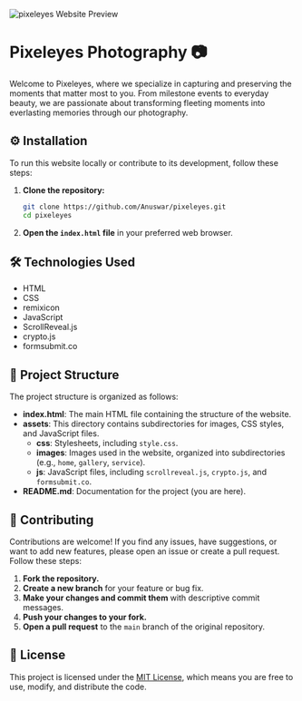 ![pixeleyes Website Preview](https://raw.githubusercontent.com/Anuswar/pixeleyes/main/assets/images/preview.jpg)

# Pixeleyes Photography 📷

Welcome to Pixeleyes, where we specialize in capturing and preserving the moments that matter most to you. From milestone events to everyday beauty, we are passionate about transforming fleeting moments into everlasting memories through our photography.

## ⚙️ Installation

To run this website locally or contribute to its development, follow these steps:

1. **Clone the repository:**
    ```bash
    git clone https://github.com/Anuswar/pixeleyes.git
    cd pixeleyes
    ```

2. **Open the `index.html` file** in your preferred web browser.

## 🛠️ Technologies Used

- HTML
- CSS
- remixicon
- JavaScript
- ScrollReveal.js
- crypto.js
- formsubmit.co

## 📂 Project Structure

The project structure is organized as follows:

- **index.html**: The main HTML file containing the structure of the website.
- **assets**: This directory contains subdirectories for images, CSS styles, and JavaScript files.
  - **css**: Stylesheets, including `style.css`.
  - **images**: Images used in the website, organized into subdirectories (e.g., `home`, `gallery`, `service`).
  - **js**: JavaScript files, including `scrollreveal.js`, `crypto.js`, and `formsubmit.co`.
- **README.md**: Documentation for the project (you are here).

## 🤝 Contributing

Contributions are welcome! If you find any issues, have suggestions, or want to add new features, please open an issue or create a pull request. Follow these steps:

1. **Fork the repository.**
2. **Create a new branch** for your feature or bug fix.
3. **Make your changes and commit them** with descriptive commit messages.
4. **Push your changes to your fork.**
5. **Open a pull request** to the `main` branch of the original repository.

## 📄 License

This project is licensed under the [MIT License](LICENSE.md), which means you are free to use, modify, and distribute the code.
